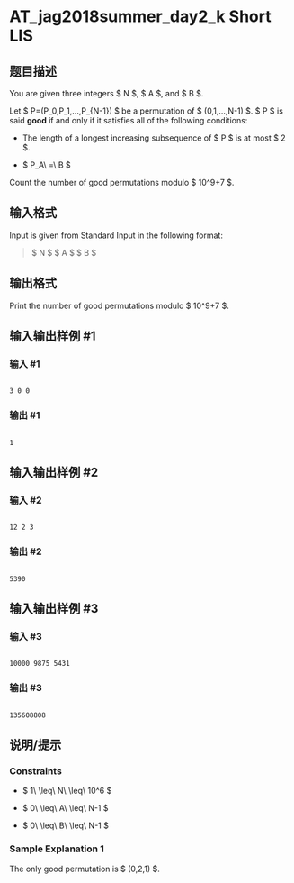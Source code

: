 # AT_jag2018summer_day2_k Short LIS

## 题目描述

[problemUrl]: https://atcoder.jp/contests/jag2018summer-day2/tasks/jag2018summer_day2_k

You are given three integers $ N $, $ A $, and $ B $.

Let $ P=(P_0,P_1,...,P_{N-1}) $ be a permutation of $ (0,1,...,N-1) $. $ P $ is said **good** if and only if it satisfies all of the following conditions:

- The length of a longest increasing subsequence of $ P $ is at most $ 2 $.
- $ P_A\ =\ B $

Count the number of good permutations modulo $ 10^9+7 $.

## 输入格式

Input is given from Standard Input in the following format:

> $ N $ $ A $ $ B $

## 输出格式

Print the number of good permutations modulo $ 10^9+7 $.

## 输入输出样例 #1

### 输入 #1

```
3 0 0
```

### 输出 #1

```
1
```

## 输入输出样例 #2

### 输入 #2

```
12 2 3
```

### 输出 #2

```
5390
```

## 输入输出样例 #3

### 输入 #3

```
10000 9875 5431
```

### 输出 #3

```
135608808
```

## 说明/提示

### Constraints

- $ 1\ \leq\ N\ \leq\ 10^6 $
- $ 0\ \leq\ A\ \leq\ N-1 $
- $ 0\ \leq\ B\ \leq\ N-1 $

### Sample Explanation 1

The only good permutation is $ (0,2,1) $.